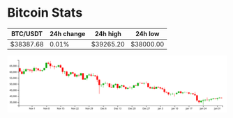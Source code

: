 # Bitcoin Stats

BTC/USDT|24h change|24h high|24h low|
|---|---|---|---|
|$38387.68|0.01%|$39265.20|$38000.00|

<img src="./chart.svg">
